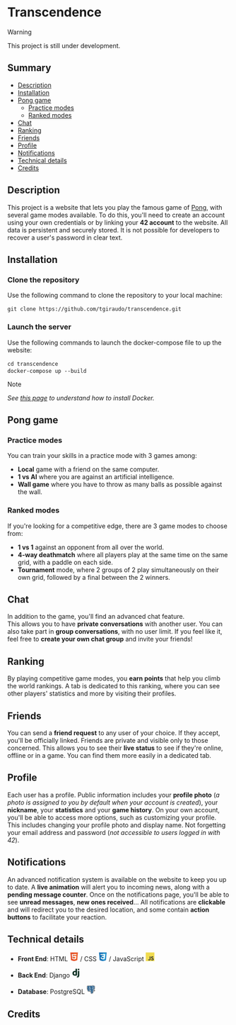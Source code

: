 # Transcendence

> [!WARNING]
> This project is still under development.

## Summary

- [Description](#description)
- [Installation](#installation)
- [Pong game](#pong-game)
	- [Practice modes](#practice-modes)
 	- [Ranked modes](#ranked-modes)
- [Chat](#chat)
- [Ranking](#ranking)
- [Friends](#friends)
- [Profile](#profile)
- [Notifications](#notifications)
- [Technical details](#technical-details)
- [Credits](#credits)


## Description

This project is a website that lets you play the famous game of [Pong](https://en.wikipedia.org/wiki/Pong), with several game modes available.
To do this, you'll need to create an account using your own credentials or by linking your **42 account** to the website.
All data is persistent and securely stored. It is not possible for developers to recover a user's password in clear text.


## Installation

### Clone the repository
Use the following command to clone the repository to your local machine:
```shell
git clone https://github.com/tgiraudo/transcendence.git
```

### Launch the server
Use the following commands to launch the docker-compose file to up the website:
```shell
cd transcendence
docker-compose up --build
```

> [!NOTE]
> *See [this page](https://docs.docker.com/desktop/) to understand how to install Docker.*


## Pong game

### Practice modes

You can train your skills in a practice mode with 3 games among:

- **Local** game with a friend on the same computer.
- **1 vs AI** where you are against an artificial intelligence.
- **Wall game** where you have to throw as many balls as possible against the wall.

### Ranked modes

If you're looking for a competitive edge, there are 3 game modes to choose from:

- **1 vs 1** against an opponent from all over the world.
- **4-way deathmatch** where all players play at the same time on the same grid, with a paddle on each side.
- **Tournament** mode, where 2 groups of 2 play simultaneously on their own grid, followed by a final between the 2 winners.


## Chat

In addition to the game, you'll find an advanced chat feature.
</br>
This allows you to have **private conversations** with another user. You can also take part in **group conversations**, with no user limit. If you feel like it, feel free to **create your own chat group** and invite your friends!


## Ranking

By playing competitive game modes, you **earn points** that help you climb the world rankings. A tab is dedicated to this ranking, where you can see other players' statistics and more by visiting their profiles.


## Friends

You can send a **friend request** to any user of your choice. If they accept, you'll be officially linked. Friends are private and visible only to those concerned. This allows you to see their **live status** to see if they're online, offline or in a game. You can find them more easily in a dedicated tab.


## Profile

Each user has a profile. Public information includes your **profile photo** (*a photo is assigned to you by default when your account is created*), your **nickname**, your **statistics** and your **game history**. On your own account, you'll be able to access more options, such as customizing your profile. This includes changing your profile photo and display name. Not forgetting your email address and password (*not accessible to users logged in with 42*).


## Notifications

An advanced notification system is available on the website to keep you up to date. A **live animation** will alert you to incoming news, along with a **pending message counter**. Once on the notifications page, you'll be able to see **unread messages**, **new ones received**... All notifications are **clickable** and will redirect you to the desired location, and some contain **action buttons** to facilitate your reaction.


## Technical details

- **Front End**: HTML <img height=20 src="https://github.com/devicons/devicon/blob/master/icons/html5/html5-original.svg"> / CSS <img height=20 src="https://github.com/devicons/devicon/blob/master/icons/css3/css3-original.svg"> / JavaScript <img height=20 src="https://github.com/devicons/devicon/blob/master/icons/javascript/javascript-original.svg">

- **Back End**: Django <img height=20 src="https://github.com/devicons/devicon/blob/master/icons/django/django-plain.svg">

- **Database**: PostgreSQL <img height=20 src="https://github.com/devicons/devicon/blob/master/icons/postgresql/postgresql-original.svg">

## Credits


